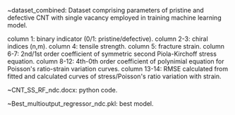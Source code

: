 ~dataset_combined: Dataset comprising parameters of pristine and defective CNT with single vacancy employed in training 
machine learning model.

column 1: binary indicator (0/1: pristine/defective).
column 2-3: chiral indices (n,m).
column 4: tensile strength.
column 5: fracture strain.
column 6-7: 2nd/1st order coefficient of symmetric second Piola-Kirchoff stress equation.
column 8-12: 4th-0th order coefficient of polynimial equation for Poisson's ratio-strain variation curves.
column 13-14: RMSE calculated from fitted and calculated curves of stress/Poisson's ratio variation with strain.

~CNT_SS_RF_ndc.docx: python code.

~Best_multioutput_regressor_ndc.pkl: best model.
